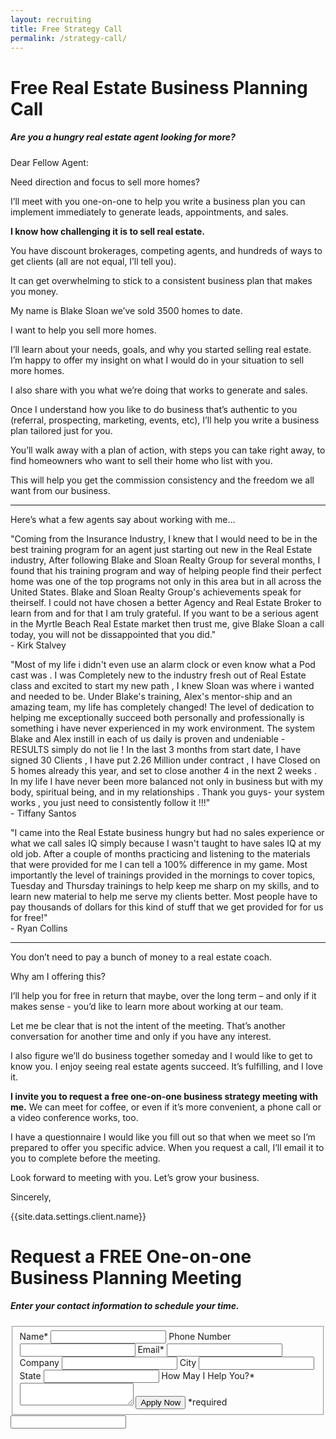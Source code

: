 ```yaml
---
layout: recruiting
title: Free Strategy Call
permalink: /strategy-call/
---
```


<div class="recruiting-page">
<h1 class="join-us">Free Real Estate Business Planning Call</h1>
<h5 class="join-us-subtitle">Are you a hungry real estate agent looking for more?</h5>

<p>Dear Fellow Agent:</p>

<p>Need direction and focus to sell more homes?</p>

<p>I’ll meet with you one-on-one to help you write a business plan you can implement immediately to generate leads, appointments, and sales.</p>

<p><strong>I know how challenging it is to sell real estate.</strong></p>

<p>You have discount brokerages, competing agents, and hundreds of ways to get clients (all are not equal, I’ll tell you).</p>

<p>It can get overwhelming to stick to a consistent business plan that makes you money.</p>

<p>My name is Blake Sloan we’ve sold 3500 homes to date.</p>

<p>I want to help you sell more homes.</p>

<p>I’ll learn about your needs, goals, and why you started selling real estate. I’m happy to offer my insight on what I would do in your situation to sell more homes.</p>

<p>I also share with you what we’re doing that works to generate and sales.</p>

<p>Once I understand how you like to do business that’s authentic to you (referral, prospecting, marketing, events, etc), I’ll help you write a business plan tailored just for you.</p>

<p>You’ll walk away with a plan of action, with steps you can take right away, to find homeowners who want to sell their home who list with you.</p>

<p>This will help you get the commission consistency and the freedom we all want from our business.</p>

<hr>
<div class="qanda">
<p class="section-title">Here’s what a few agents say about working with me…</p>

<p><span class="quote">"Coming from the Insurance Industry, I knew that I would need to be in the best training program for an agent just starting out new in the Real Estate industry, After following Blake and Sloan Realty Group for several months, I found that his training program and way of helping people find their perfect home was one of the top programs not only in this area but in all across the United States. Blake and Sloan Realty Group's achievements speak for theirself. I could not have chosen a better Agency and Real Estate Broker to learn from and for that I am truly grateful. If you want to be a serious agent in the Myrtle Beach Real Estate market then trust me, give Blake Sloan a call today, you will not be dissappointed that you did."</span><br>
<span class="author">- Kirk Stalvey</span></p>

<p><span class="quote">"Most of my life i didn't even use an alarm clock or even know what a Pod cast was . I was Completely new to the industry fresh out of Real Estate class and excited to start my new path , I knew Sloan was where i wanted and needed to be. Under Blake's training, Alex's mentor-ship and an amazing team, my life has completely changed! The level of dedication to helping me exceptionally succeed both personally and professionally is something i have never experienced in my work environment. The system Blake and Alex instill in each of us daily is proven and undeniable - RESULTS simply do not lie ! In the last 3 months from start date, I have signed 30 Clients , I have put 2.26 Million under contract , I have Closed on 5 homes already this year, and set to close another 4 in the next 2 weeks . In my life I have never been more balanced not only in business but with my body, spiritual being, and in my relationships . Thank you guys- your system works , you just need to consistently follow it !!!"</span><br>
<span class="author">- Tiffany Santos</span></p>

<p><span class="quote">"I came into the Real Estate business hungry but had no sales experience or what we call sales IQ simply because I wasn't taught to have sales IQ at my old job. After a couple of months practicing and listening to the materials that were provided for me I can tell a 100% difference in my game. Most importantly the level of trainings provided in the mornings to cover topics, Tuesday and Thursday trainings to help keep me sharp on my skills, and to learn new material to help me serve my clients better. Most people have to pay thousands of dollars for this kind of stuff that we get provided for for us for free!"</span><br>
<span class="author">- Ryan Collins</span></p>
</div>
<hr>

<p>You don’t need to pay a bunch of money to a real estate coach.</p>

<p>Why am I offering this?</p>

<p>I’ll help you for free in return that maybe, over the long term – and only if it makes sense - you’d like to learn more about working at our team.</p>

<p>Let me be clear that is not the intent of the meeting. That’s another conversation for another time and only if you have any interest.</p>

<p>I also figure we’ll do business together someday and I would like to get to know you. I enjoy seeing real estate agents succeed. It’s fulfilling, and I love it.</p>

<p><strong>I invite you to request a free one-on-one business strategy meeting with me.</strong> We can meet for coffee, or even if it’s more convenient, a phone call or a video conference works, too.</p>

<p>I have a questionnaire I would like you fill out so that when we meet so I’m prepared to offer you specific advice. When you request a call, I’ll email it to you to complete before the meeting.</p>

<p>Look forward to meeting with you. Let’s grow your business.</p>

<p>Sincerely,</p>
<p>{{site.data.settings.client.name}}</p>


<h1 class="join-us">Request a FREE One-on-one Business Planning Meeting</h1>
<h5 class="join-us-subtitle">Enter your contact information to schedule your time.</h5>

<form method="post" class="home-value cta-forms" action="https://formspree.io/{{site.data.settings.client.email}}" onsubmit="return setReturn()">
					<fieldset>
						<label for="name">Name*</label> <input type="text" required="" name="name" />
						<label for="phone">Phone Number </label> <input type="tel" name="phone" />
						 <label for="email">Email*</label> <input type="text" name="email" required="" />
						 <label for="company">Company </label> <input type="text" name="company" />
						<label for="city">City </label> <input type="text" name="city" />
						<label for="state">State </label> <input type="text" name="state" />
						<label for="message">How May I Help You?* </label><textarea name="message" required=""></textarea>
						<input class="submit light-light" type="submit" value="Apply Now" name="submitrecruitingForm" /> <span class="asterisk">*required</span></fieldset>
					<div class="hidden"><input type="hidden" value="{{site.data.settings.client.email}}" name="_to" /> <input type="hidden" value="Recruiting Contact Request Message From Your Vyral Careers and Training Video Blog" name="_subject" /> <input type="text" name="_gotcha" /></div>
				</form>
</div>
